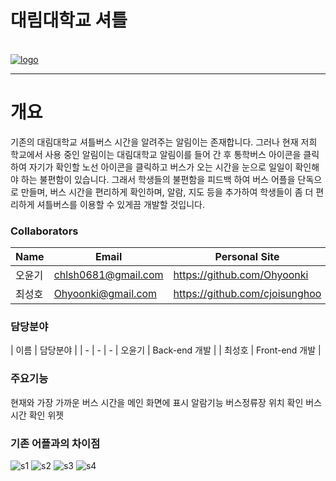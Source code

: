 # 대림대학교 셔틀 


<br>[![logo](https://user-images.githubusercontent.com/48267116/59327147-aa2da280-8d23-11e9-8c31-d0ae9144aad8.png)](https://github.com/cjoisunghoo)

---

# 개요
기존의 대림대학교 셔틀버스 시간을 알려주는 알림이는 존재합니다. 그러나 현재 저희 학교에서 사용 중인 알림이는 대림대학교 알림이를 들어 간 후 통학버스 아이콘을 클릭하여 자기가 확인할 노선 아이콘을 클릭하고 버스가 오는 시간을 눈으로 일일이 확인해야 하는 불편함이 있습니다.
그래서 학생들의 불편함을 피드백 하여 버스 어플을 단독으로 만들며, 버스 시간을 편리하게 확인하며, 알람, 지도 등을 추가하여 학생들이 좀 더 편리하게 셔틀버스를 이용할 수 있게끔 개발할 것입니다.


### Collaborators
| Name | Email | Personal Site |
| - | - | - |
| 오윤기| chlsh0681@gmail.com | https://github.com/Ohyoonki
| 최성호 |  Ohyoonki@gmail.com | https://github.com/cjoisunghoo

### 담당분야
| 이름 | 담당분야 |
| - | - | - 
| 오윤기 | Back-end 개발 |
| 최성호 | Front-end 개발 |

### 주요기능
현재와 가장 가까운 버스 시간을 메인 화면에 표시
알람기능
버스정류장 위치 확인
버스 시간 확인
위젯

### 기존 어플과의 차이점
![s1](https://user-images.githubusercontent.com/48267116/59327679-3b514900-8d25-11e9-8bd7-42e9deb15943.jpg)
![s2](https://user-images.githubusercontent.com/48267116/59327693-46a47480-8d25-11e9-8327-e20ec33ab36b.jpg)
![s3](https://user-images.githubusercontent.com/48267116/59327701-4d32ec00-8d25-11e9-813b-b835b580a3a2.jpg)
![s4](https://user-images.githubusercontent.com/48267116/59327716-54f29080-8d25-11e9-88c2-68c40827745e.jpg)
